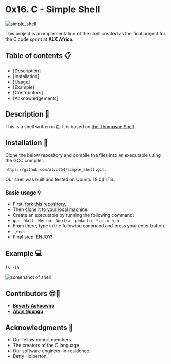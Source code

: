 # 0x16. C - Simple Shell

![simple_shell](https://user-images.githubusercontent.com/41018786/168737732-9b20b421-e3e5-4c45-be75-9ad0791010a1.png)

This project is an implementation of the shell created as the final project for the C code sprint at **ALX Africa**.

## Table of contents :clipboard:

 - [Description]
 - [Installation]
 - [Usage]
 - [Example]
 - [Contributors]
 - [Acknowledgements]
## Description :e-mail:
This is a shell written in [C](https://en.wikipedia.org/wiki/C_(programming_language)).
It is based on [the Thompson Shell](https://en.wikipedia.org/wiki/Thompson_shell).

## Installation :wrench:
Clone the below repository and compile the files into an executable using the GCC compiler.
```
https://github.com/alvo254/simple_shell.git.
```

Our shell was built and tested on  Ubuntu 18.04 LTS.

### Basic usage :bulb:
- First, [fork this repository](https://docs.github.com/en/github/getting-started-with-github/fork-a-repo).
- Then [clone it to your local machine](https://docs.github.com/en/github/creating-cloning-and-archiving-repositories/cloning-a-repository).
- Create an executable by running the following command:
- `gcc -Wall -Werror -Wextra -pedantic *.c -o hsh`
- From there, type in the following command and press your enter button.
- `./hsh`
- Final step: ENJOY!

## Example :computer:
```
ls -la
```
![screenshot of shell](https://user-images.githubusercontent.com/30075600/114757753-e50c2180-9d64-11eb-95ea-fb9bba776c8c.png)

## Contributors :sunglasses::muscle:
* [**Beverly Aokoowiro**](https://github.com/aokoowiro)
* [**Alvin Ndungu**](https://github.com/alvo254)


## Acknowledgments :pray:
- Our fellow cohort members.
- The creators of the C language.
- Our software engineer-in-residence.
- Betty Holberton.
